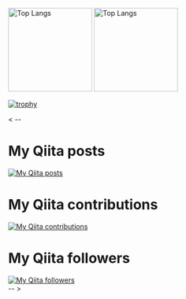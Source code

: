 <p align="left"> 
  <img alt="Top Langs" height="170px" src="https://github-readme-stats.vercel.app/api?username=yuyuyu2118&count_private=true&show_icons=true&theme=tokyonight" />
  <img alt="Top Langs" height="170px" src="https://github-readme-stats.vercel.app/api/top-langs/?username=yuyuyu2118&layout=compact&theme=onedark" />
</p>

[![trophy](https://github-profile-trophy.vercel.app/?username=yuyuyu2118&theme=onedark&column=7)](https://github.com/ryo-ma/github-profile-trophy)

< --
# My Qiita posts
[![My Qiita posts](https://qiita-badge.apiapi.app/s/yuyuyu2118/posts.svg)](http://qiita.com/yuyuyu2118)
# My Qiita contributions
[![My Qiita contributions](https://qiita-badge.apiapi.app/s/yuyuyu2118/contributions.svg)](http://qiita.com/yuyuyu2118)
# My Qiita followers
[![My Qiita followers](https://qiita-badge.apiapi.app/s/yuyuyu2118/followers.svg)](http://qiita.com/yuyuyu2118)             
-- >
